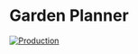 # Garden Planner

[![Production](https://github.com/KaneFreeman/garden-planner/actions/workflows/deploy.yml/badge.svg?branch=main)](https://github.com/KaneFreeman/garden-planner/actions/workflows/deploy.yml)

